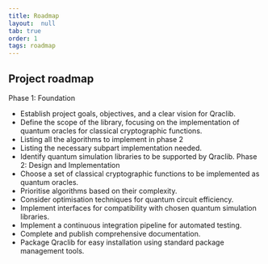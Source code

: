 ```yaml
---
title: Roadmap
layout:  null
tab: true
order: 1
tags: roadmap
---
```


## Project roadmap

Phase 1: Foundation
- Establish project goals, objectives, and a clear vision for Qraclib.
- Define the scope of the library, focusing on the implementation of quantum oracles for classical cryptographic functions.
- Listing all the algorithms to implement in phase 2
- Listing the necessary subpart implementation needed.
- Identify quantum simulation libraries to be supported by Qraclib.
Phase 2: Design and Implementation
- Choose a set of classical cryptographic functions to be implemented as quantum oracles.
- Prioritise algorithms based on their complexity.
- Consider optimisation techniques for quantum circuit efficiency.
- Implement interfaces for compatibility with chosen quantum simulation libraries.
- Implement a continuous integration pipeline for automated testing.
- Complete and publish comprehensive documentation.
- Package Qraclib for easy installation using standard package management tools.
